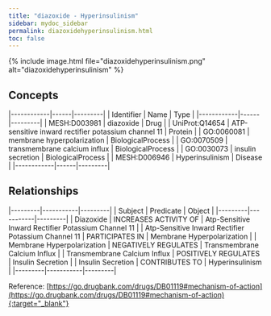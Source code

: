 ```yaml
---
title: "diazoxide - Hyperinsulinism"
sidebar: mydoc_sidebar
permalink: diazoxidehyperinsulinism.html
toc: false 
---
```


{% include image.html file="diazoxidehyperinsulinism.png" alt="diazoxidehyperinsulinism" %}

## Concepts

|------------|------|---------|
| Identifier | Name | Type    |
|------------|------|---------|
| MESH:D003981 | diazoxide | Drug |
| UniProt:Q14654 | ATP-sensitive inward rectifier potassium channel 11 | Protein |
| GO:0060081 | membrane hyperpolarization | BiologicalProcess |
| GO:0070509 | transmembrane calcium influx | BiologicalProcess |
| GO:0030073 | insulin secretion | BiologicalProcess |
| MESH:D006946 | Hyperinsulinism | Disease |
|------------|------|---------|

## Relationships

|---------|-----------|---------|
| Subject | Predicate | Object  |
|---------|-----------|---------|
| Diazoxide | INCREASES ACTIVITY OF | Atp-Sensitive Inward Rectifier Potassium Channel 11 |
| Atp-Sensitive Inward Rectifier Potassium Channel 11 | PARTICIPATES IN | Membrane Hyperpolarization |
| Membrane Hyperpolarization | NEGATIVELY REGULATES | Transmembrane Calcium Influx |
| Transmembrane Calcium Influx | POSITIVELY REGULATES | Insulin Secretion |
| Insulin Secretion | CONTRIBUTES TO | Hyperinsulinism |
|---------|-----------|---------|

Reference: [https://go.drugbank.com/drugs/DB01119#mechanism-of-action](https://go.drugbank.com/drugs/DB01119#mechanism-of-action){:target="_blank"}